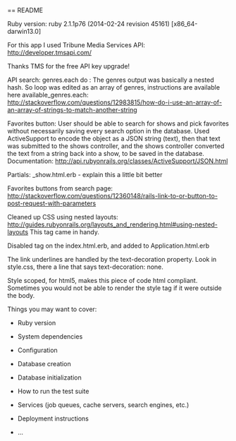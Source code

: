 == README

Ruby version: 
ruby 2.1.1p76 (2014-02-24 revision 45161) [x86_64-darwin13.0]

For this app I used Tribune Media Services API:
http://developer.tmsapi.com/

Thanks TMS for the free API key upgrade!

API search: genres.each do : The genres output was basically a nested hash. So loop was edited as an array of genres, instructions are available here
available_genres.each: http://stackoverflow.com/questions/12983815/how-do-i-use-an-array-of-an-array-of-strings-to-match-another-string

Favorites button: User should be able to search for shows and pick favorites without necessarily saving every search option in the database. Used ActiveSupport to encode the object as a JSON string (text), then that text was submitted to the shows controller, and the shows controller converted the text from a string back into a show, to be saved in the database. 
Documentation: http://api.rubyonrails.org/classes/ActiveSupport/JSON.html

Partials: _show.html.erb - explain this a little bit better

Favorites buttons from search page: http://stackoverflow.com/questions/12360148/rails-link-to-or-button-to-post-request-with-parameters

Cleaned up CSS using nested layouts:
http://guides.rubyonrails.org/layouts_and_rendering.html#using-nested-layouts
This tag came in handy. 
<style>
		<%= yield :stylesheet %>
	</style>
Disabled tag on the index.html.erb, and added to Application.html.erb

The link underlines are handled by the text-decoration property. Look in style.css, there a line that says text-decoration: none. 

Style scoped, for html5, makes this piece of code html compliant. Sometimes you would not be able to render the style tag if it were outside the body.





Things you may want to cover:

* Ruby version

* System dependencies

* Configuration

* Database creation

* Database initialization

* How to run the test suite

* Services (job queues, cache servers, search engines, etc.)

* Deployment instructions

* ...

